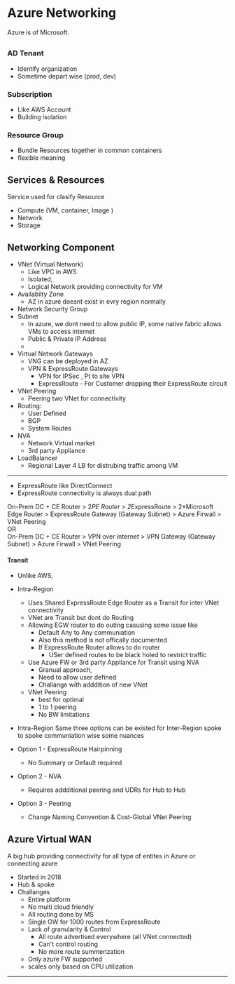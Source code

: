 # Azure Networking
Azure is of Microsoft.

## 

### AD Tenant
- Identify organization 
- Sometime depart wise (prod, dev)

### Subscription 
- Like AWS Account 
- Building isolation 

### Resource Group
- Bundle Resources together in common containers 
- flexible meaning 

## Services & Resources

Service used for clasify Resource
- Compute (VM, container,  Image )
- Network
- Storage 


## Networking Component
- VNet (Virtual Network)
  - Like VPC in AWS
  - Isolated, 
  - Logical Network providing connectivity for VM
- Availabilty Zone
  - AZ in azure doesnt exist in evry region normally 
- Network Security Group
- Subnet
  - In azure, we dont need to allow public IP, some native fabric allows VMs to access internet
  - Public & Private IP Address
  - 
- Virtual Network Gateways
  - VNG can be deployed in AZ 
  - VPN & ExpressRoute Gateways
    - VPN for IPSec , Pt to site VPN
    - ExpressRoute - For Customer dropping their ExpressRoute circuit
- VNet Peering
  - Peering two VNet for connectivity
- Routing: 
  - User Defined
  - BGP
  - System Routes
- NVA 
  - Network Virtual market
  - 3rd party Appliance
- LoadBalancer
  - Regional Layer 4 LB for distrubing traffic among VM

---

- ExpressRoute like DirectConnect 
- ExpressRoute connectivity is always dual path

On-Prem DC  + CE Router > 2*PE Router > 2*ExpressRoute > 2*Microsoft Edge Router > ExpressRoute Gateway (Gateway Subnet) > Azure Firwall > VNet Peering
<br> OR  </br>
On-Prem DC  + CE Router >  VPN over internet > VPN Gateway (Gateway Subnet) > Azure Firwall > VNet Peering

#### Transit 
- Unlike AWS, 
- Intra-Region
  - Uses Shared ExpressRoute Edge Router as a Transit for inter VNet connectivity
  - VNet are Transit but dont do Routing
  - Allowing EGW router to do outing casusing some issue like   
    - Default Any to Any communiation 
    - Also this method is not offically documented 
    - If ExpressRoute Router allows to do router 
      - USer defined routes to be black holed to restrict traffic 
  - Use Azure FW or 3rd party Appliance for Transit using NVA
    - Granual approach, 
    - Need to allow user defined
    - Challange with adddition of new VNet
  - VNet Peering
    - best for optimal
    - 1 to 1 peering 
    - No BW limitations

- Intra-Region
Same three options can be existed for Inter-Region spoke to spoke communiation wise some nuances
- Option 1 - ExpressRoute Hairpinning
  - No Summary or Default required
- Option 2 - NVA 
  - Requires addditional peering and UDRs for Hub to Hub
- Option 3 - Peering
  - Change Naming Convention & Cost-Global VNet Peering


## Azure Virtual WAN 
A big hub providing connectivity for all type of entites in Azure or connecting azure 

- Started in 2018
- Hub & spoke
- Challanges
  - Entire platform 
  - No multi cloud friendly 
  - All routing done by MS 
  - Single GW for 1000 routes from ExpressRoute
  - Lack of granularity & Control 
    - All route advertised everywhere (all VNet connected)
    - Can't control routing 
    - No more route summerization 
  - Only azure FW supported
  - scales only based on CPU utilization


---































